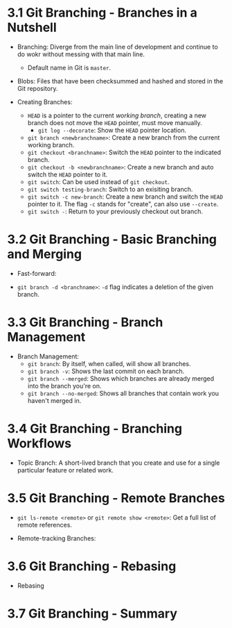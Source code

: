 
# 3.1 Git Branching - Branches in a Nutshell

- Branching: Diverge from the main line of development and continue to do wokr without messing with that main line. 
    - Default name in Git is `master`. 

- Blobs: Files that have been checksummed and hashed and stored in the Git repository.

- Creating Branches:
    - `HEAD` is a pointer to the current *working branch*, creating a new branch does not move the `HEAD` pointer, must move manually. 
        - `git log --decorate`: Show the `HEAD` pointer location.
    - `git branch <newbranchname>`: Create a new branch from the current working branch. 
    - `git checkout <branchname>`: Switch the `HEAD` pointer to the indicated branch. 
    - `git checkout -b <newbranchname>`: Create a new branch and auto switch the `HEAD` pointer to it. 
    - `git switch`: Can be used instead of `git checkout`.
    - `git switch testing-branch`: Switch to an exisiting branch.
    - `git switch -c new-branch`: Create a new branch and switch the `HEAD` pointer to it. The flag `-c` stands for "create", can also use `--create`.
    - `git switch -`: Return to your previously checkout out branch.

# 3.2 Git Branching - Basic Branching and Merging

- Fast-forward: 

- `git branch -d <branchname>`: `-d` flag indicates a deletion of the given branch. 

# 3.3 Git Branching - Branch Management

- Branch Management:
    - `git branch`: By itself, when called, will show all branches.
    - `git branch -v`: Shows the last commit on each branch.
    - `git branch --merged`: Shows which branches are already merged into the branch you're on. 
    - `git branch --no-merged`: Shows all branches that contain work you haven't merged in. 

# 3.4 Git Branching - Branching Workflows

- Topic Branch: A short-lived branch that you create and use for a single particular feature or related work. 

# 3.5 Git Branching - Remote Branches

- `git ls-remote <remote>` or `git remote show <remote>`: Get a full list of remote references.

- Remote-tracking Branches: 

# 3.6 Git Branching - Rebasing

- Rebasing

# 3.7 Git Branching - Summary

